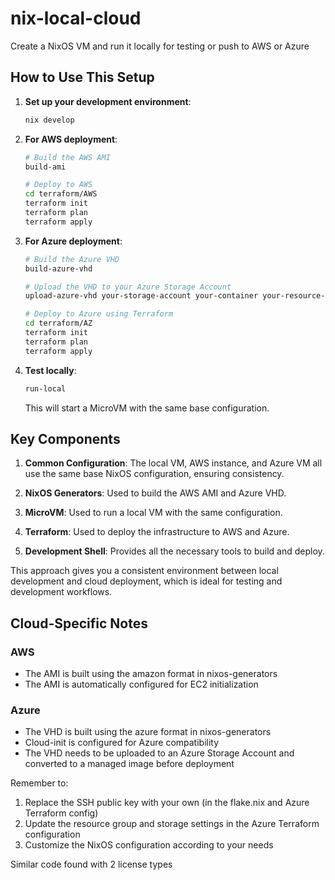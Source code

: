 # nix-local-cloud
Create a NixOS VM and run it locally for testing or push to AWS or Azure


## How to Use This Setup

1. **Set up your development environment**:
   ```bash
   nix develop
   ```

2. **For AWS deployment**:
   ```bash
   # Build the AWS AMI
   build-ami
   
   # Deploy to AWS
   cd terraform/AWS
   terraform init
   terraform plan
   terraform apply
   ```

3. **For Azure deployment**:
   ```bash
   # Build the Azure VHD
   build-azure-vhd
   
   # Upload the VHD to your Azure Storage Account
   upload-azure-vhd your-storage-account your-container your-resource-group
   
   # Deploy to Azure using Terraform
   cd terraform/AZ
   terraform init
   terraform plan
   terraform apply
   ```

4. **Test locally**:
   ```bash
   run-local
   ```
   This will start a MicroVM with the same base configuration.

## Key Components

1. **Common Configuration**: The local VM, AWS instance, and Azure VM all use the same base NixOS configuration, ensuring consistency.

2. **NixOS Generators**: Used to build the AWS AMI and Azure VHD.

3. **MicroVM**: Used to run a local VM with the same configuration.

4. **Terraform**: Used to deploy the infrastructure to AWS and Azure.

5. **Development Shell**: Provides all the necessary tools to build and deploy.

This approach gives you a consistent environment between local development and cloud deployment, which is ideal for testing and development workflows.

## Cloud-Specific Notes

### AWS
- The AMI is built using the amazon format in nixos-generators
- The AMI is automatically configured for EC2 initialization

### Azure
- The VHD is built using the azure format in nixos-generators
- Cloud-init is configured for Azure compatibility
- The VHD needs to be uploaded to an Azure Storage Account and converted to a managed image before deployment

Remember to:
1. Replace the SSH public key with your own (in the flake.nix and Azure Terraform config)
2. Update the resource group and storage settings in the Azure Terraform configuration
3. Customize the NixOS configuration according to your needs

Similar code found with 2 license types
